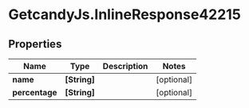 # GetcandyJs.InlineResponse42215

## Properties

Name | Type | Description | Notes
------------ | ------------- | ------------- | -------------
**name** | **[String]** |  | [optional] 
**percentage** | **[String]** |  | [optional] 


